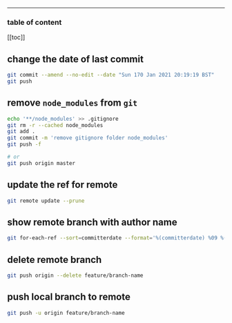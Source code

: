 <div align="center">
<span class="iconify" data-icon="cib:git" data-inline="false" width="100"></span>
</div>

---

<h3>table of content</h3>

[[toc]]

## change the date of last commit
```bash
git commit --amend --no-edit --date "Sun 170 Jan 2021 20:19:19 BST"
git push
```


## remove `node_modules` from `git`
```bash
echo '**/node_modules' >> .gitignore
git rm -r --cached node_modules
git add .
git commit -m 'remove gitignore folder node_modules'
git push -f

# or
git push origin master
```

## update the ref for remote
```bash
git remote update --prune 
```

## show remote branch with author name
```bash
git for-each-ref --sort=committerdate --format='%(committerdate) %09 %(authorname) %09 %(refname)' refs/remotes 
```

## delete remote branch
```bash
git push origin --delete feature/branch-name
```

## push local branch to remote
```bash
git push -u origin feature/branch-name 
```


